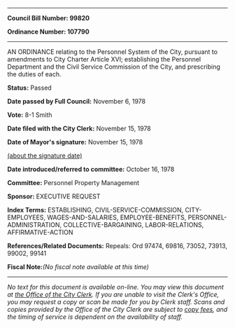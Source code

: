 

********

**Council Bill Number: 99820**
   
**Ordinance Number: 107790**
********

 AN ORDINANCE relating to the Personnel System of the City, pursuant to amendments to City Charter Article XVI; establishing the Personnel Department and the Civil Service Commission of the City, and prescribing the duties of each.

**Status:** Passed
   
**Date passed by Full Council:** November 6, 1978
   
**Vote:** 8-1 Smith
   
**Date filed with the City Clerk:** November 15, 1978
   
**Date of Mayor's signature:** November 15, 1978
   
[(about the signature date)](/~public/approvaldate.htm)
   
   
   
**Date introduced/referred to committee:** October 16, 1978
   
**Committee:** Personnel Property Management
   
**Sponsor:** EXECUTIVE REQUEST
   
   
**Index Terms:** ESTABLISHING, CIVIL-SERVICE-COMMISSION, CITY-EMPLOYEES, WAGES-AND-SALARIES, EMPLOYEE-BENEFITS, PERSONNEL-ADMINISTRATION, COLLECTIVE-BARGAINING, LABOR-RELATIONS, AFFIRMATIVE-ACTION

**References/Related Documents:** Repeals: Ord 97474, 69816, 73052, 73913, 99002, 99141

**Fiscal Note:**_(No fiscal note available at this time)_
********

_No text for this document is available on-line. You may view this document at [the Office of the City Clerk](http://www.seattle.gov/leg/clerk/contactUs.htm). If you are unable to visit the Clerk's Office, you may request a copy or scan be made for you by Clerk staff. Scans and copies provided by the Office of the City Clerk are subject to [copy fees](http://clerk.seattle.gov/~public/clerkfees.htm), and the timing of service is dependent on the availability of staff._

